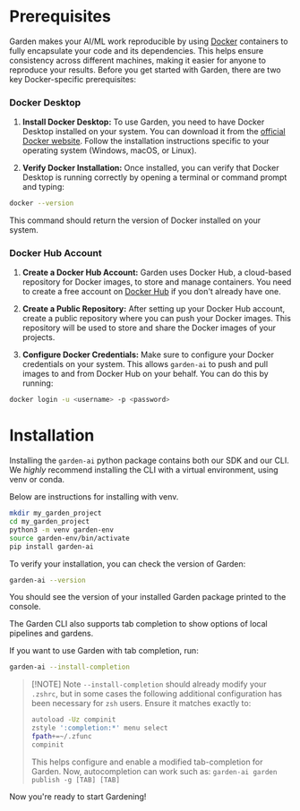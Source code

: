 # Prerequisites

Garden makes your AI/ML work reproducible by using [Docker](https://www.docker.com/) containers to fully encapsulate your code and its dependencies. This helps ensure consistency across different machines, making it easier for anyone to reproduce your results. Before you get started with Garden, there are two key Docker-specific prerequisites:

### Docker Desktop

1. **Install Docker Desktop:** To use Garden, you need to have Docker Desktop installed on your system. You can download it from the [official Docker website](https://www.docker.com/products/docker-desktop). Follow the installation instructions specific to your operating system (Windows, macOS, or Linux).

2. **Verify Docker Installation:** Once installed, you can verify that Docker Desktop is running correctly by opening a terminal or command prompt and typing:
```bash
docker --version
```
This command should return the version of Docker installed on your system.

### Docker Hub Account

1. **Create a Docker Hub Account:** Garden uses Docker Hub, a cloud-based repository for Docker images, to store and manage containers. You need to create a free account on [Docker Hub](https://hub.docker.com/signup) if you don't already have one.

2. **Create a Public Repository:** After setting up your Docker Hub account, create a public repository where you can push your Docker images. This repository will be used to store and share the Docker images of your projects.

3. **Configure Docker Credentials:** Make sure to configure your Docker credentials on your system. This allows `garden-ai` to push and pull images to and from Docker Hub on your behalf. You can do this by running:
```bash
docker login -u <username> -p <password>
```
# Installation

Installing the `garden-ai` python package contains both our SDK and our CLI. We _highly_ recommend installing the CLI with a virtual environment, using venv or conda.

Below are instructions for installing with venv.

```bash
mkdir my_garden_project
cd my_garden_project
python3 -m venv garden-env
source garden-env/bin/activate
pip install garden-ai
```

To verify your installation, you can check the version of Garden:

```bash
garden-ai --version
```

You should see the version of your installed Garden package printed to the console.

The Garden CLI also supports tab completion to show options of local pipelines and gardens.

If you want to use Garden with tab completion, run:
```bash
garden-ai --install-completion
```
> [!NOTE] Note
> ``--install-completion`` should already modify your ``.zshrc``, but in some cases the following additional configuration has been necessary for ``zsh`` users. Ensure it matches exactly to:
>```bash
>autoload -Uz compinit
>zstyle ':completion:*' menu select
>fpath+=~/.zfunc
>compinit
>```
> This helps configure and enable a modified tab-completion for Garden.
> Now, autocompletion can work such as: ```garden-ai garden publish -g [TAB] [TAB]```

Now you're ready to start Gardening!
